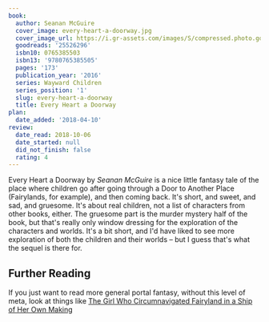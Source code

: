 ```yaml
---
book:
  author: Seanan McGuire
  cover_image: every-heart-a-doorway.jpg
  cover_image_url: https://i.gr-assets.com/images/S/compressed.photo.goodreads.com/books/1431438555l/25526296._SX98_.jpg
  goodreads: '25526296'
  isbn10: 0765385503
  isbn13: '9780765385505'
  pages: '173'
  publication_year: '2016'
  series: Wayward Children
  series_position: '1'
  slug: every-heart-a-doorway
  title: Every Heart a Doorway
plan:
  date_added: '2018-04-10'
review:
  date_read: 2018-10-06
  date_started: null
  did_not_finish: false
  rating: 4
---
```


Every Heart a Doorway by *Seanan McGuire* is a nice little fantasy tale of the place where children go after going
through a Door to Another Place (Fairylands, for example), and then coming back. It's short, and sweet, and sad, and
gruesome. It's about real children, not a list of characters from other books, either. The gruesome part is the murder
mystery half of the book, but that's really only window dressing for the exploration of the characters and worlds. It's
a bit short, and I'd have liked to see more exploration of both the children and their worlds – but I guess that's what
the sequel is there for.

## Further Reading

If you just want to read more general portal fantasy, without this level of meta, look at things like [The Girl Who
Circumnavigated Fairyland in a Ship of Her Own
Making](https://books.rixx.de/reviews/2016/the-girl-who-circumnavigated-fairyland-in-a-ship-of-her-own-making)
